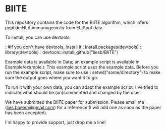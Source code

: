 # BIITE

This repository contains the code for the BIITE algorithm, which infers peptide:HLA immunogenicity from ELISpot data. 

To install, you can use devtools

: #if you don't have devtools, install it
: install.packages(devtools)
: library(devtools)
: devtools::install_github("liesb/BIITE")


Example data is available in Data; an example script is available in Example/example.r. This example script uses the example data. Before you run the example script, make sure to use 
: setwd("some/directory")
to make sure the output goes where you want it to go.

To run it with your own data, you can adapt the example script; I've tried to indicate what should be (un)commented and changed by the user. 

We have submitted the BIITE paper for submission. Please email me (lies.boelen@gmail.com) for a reference (I will add one as soon as the paper has been accepted).

I'm happy to provide support, just drop me a line!
